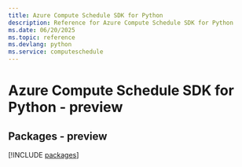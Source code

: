 ```yaml
---
title: Azure Compute Schedule SDK for Python
description: Reference for Azure Compute Schedule SDK for Python
ms.date: 06/20/2025
ms.topic: reference
ms.devlang: python
ms.service: computeschedule
---
```

# Azure Compute Schedule SDK for Python - preview
## Packages - preview
[!INCLUDE [packages](compute-schedule-index.md)]